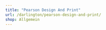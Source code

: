 ```yaml
---
title: "Pearson Design And Print"
url: /darlington/pearson-design-and-print/
shop: Allgemein
---
```

